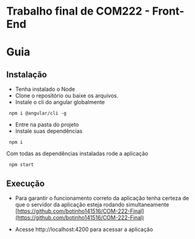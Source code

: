 # Trabalho final de COM222 - Front-End

# Guia

## Instalação
 - Tenha instalado o Node
 - Clone o repositório ou baixe os arquivos.
 - Instale o cli do angular globalmente
 ```shell 
  npm i @angular/cli -g
 ```
 - Entre na pasta do projeto
 - Instale suas dependências

 ```shell 
  npm i
 ```

Com todas as dependências instaladas rode a aplicação

 ```shell 
  npm start
 ```

## Execução
 - Para garantir  o funcionamento correto da aplicação tenha certeza de que o servidor da aplicação esteja rodando simultaneamente [https://github.com/botinho141516/COM-222-Final](https://github.com/botinho141516/COM-222-Final)

 - Acesse http://localhost:4200 para acessar a aplicação


